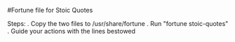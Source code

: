 #Fortune file for Stoic Quotes

Steps:
. Copy the two files to /usr/share/fortune
. Run "fortune stoic-quotes"
. Guide your actions with the lines bestowed

